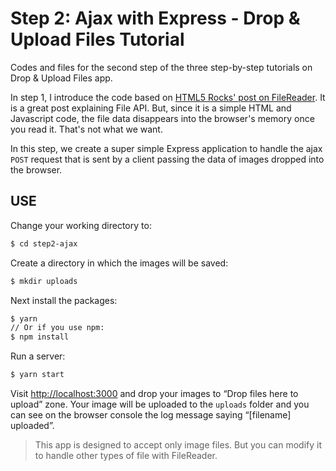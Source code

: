 # Step 2: Ajax with Express - Drop & Upload Files Tutorial

Codes and files for the second step of the three step-by-step tutorials on Drop & Upload Files app.

In step 1, I introduce the code based on [HTML5 Rocks' post on FileReader](https://www.html5rocks.com/en/tutorials/file/dndfiles/). It is a great post explaining File API. But, since it is a simple HTML and Javascript code, the file data disappears into the browser's memory once you read it. That's not what we want.

In this step, we create a super simple Express application to handle the ajax `POST` request that is sent by a client passing the data of images dropped into the browser.

## USE

Change your working directory to:
```bash
$ cd step2-ajax
```

Create a directory in which the images will be saved:
```bash
$ mkdir uploads
```

Next install the packages:

```bash
$ yarn
// Or if you use npm:
$ npm install
```

Run a server:
```bash
$ yarn start
```

Visit [http://localhost:3000](http://localhost:3000) and drop your images to “Drop files here to upload” zone. Your image will be uploaded to the `uploads` folder and you can see on the browser console the log message saying “[filename] uploaded”.

> This app is designed to accept only image files. But you can modify it to handle other types of file with FileReader.